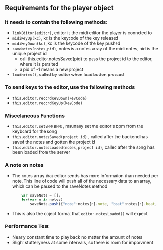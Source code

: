 ## Requirements for the player object
### It needs to contain the following methods:
- `linkEditor(editor)`, editor is the midi editor the player is conneted to
- `midiKeyUp(kc)`, kc is the keycode of the key released
- `midiKeyDown(kc)`, kc is the keycode of the key pushed
- `saveNotes(notes,pid)`, notes is a notes array of the midi notes, pid is the unique project id
    - call this.editor.notesSaved(pid) to pass the project id to the editor, where it is persited
    - a pid of -1 means a new project
- `loadNotes()`, called by editor when load button pressed

### To send keys to the editor, use the following methods
-  `this.editor.recordKeyDown(keyCode)`
-  `this.editor.recordKeyUp(keyCode)`

### Miscelaneous Functions
-  `this.editor.setBPM(BPM)`, maunally set the editor's bpm from the keyboard for the song
-  `this.editor.notesSaved(project id)` , called after the backend has saved the notes and gotten the project id
-  `this.editor.notesLoaded(notes,project id)`, called after the song has been loaded from the server


### A note on notes
-  The notes array that editor sends has more information than needed per note. This line of code will push all of the necessary data  to an array, which can be passed to the saveNotes method 
    ```javascript    
        var saveNote = [];
        for(var n in notes)
            saveNote.push({"note":notes[n].note, "beat":notes[n].beat, "length":notes[n].length});
    ```
- This is also the object format that `editor.notesLoaded()` will expect

### Performance Test
- Nearly constant time to play back no matter the amount of notes
- Slight stutteryness at some intervals, so there is room for imporvment